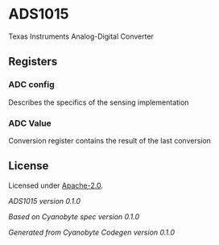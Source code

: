# ADS1015
Texas Instruments Analog-Digital Converter

## Registers

### ADC config
Describes the specifics of the sensing implementation

### ADC Value
Conversion register contains the result of the last conversion

## License
Licensed under [Apache-2.0](https://spdx.org/licenses/Apache-2.0.html#licenseText).

_ADS1015 version 0.1.0_

_Based on Cyanobyte spec version 0.1.0_

_Generated from Cyanobyte Codegen version 0.1.0_